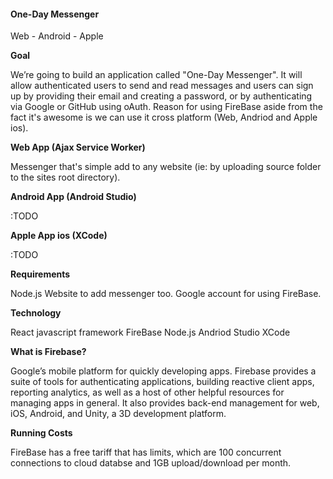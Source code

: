 #### One-Day Messenger

Web - Android - Apple

**Goal** 

We’re going to build an application called "One-Day Messenger". It will allow authenticated users to send and
read messages and users can sign up by providing their email and creating a password, or by authenticating 
via Google or GitHub using oAuth. Reason for using FireBase aside from the fact it's awesome is we can 
use it cross platform (Web, Andriod and Apple ios).

**Web App (Ajax Service Worker)** 

Messenger that's simple add to any website (ie: by uploading source folder to the sites root directory). 

**Android App (Android Studio)**

:TODO

**Apple App ios (XCode)** 
 
:TODO
 
**Requirements**

Node.js
Website to add messenger too.
Google account for using FireBase.

**Technology** 

React javascript framework
FireBase
Node.js 
Andriod Studio
XCode 

**What is Firebase?**
 
Google’s mobile platform for quickly developing apps. Firebase provides a suite
of tools for authenticating applications, building reactive client apps, reporting analytics, as 
well as a host of other helpful resources for managing apps in general. It also provides back-end 
management for web, iOS, Android, and Unity, a 3D development platform.

**Running Costs**

FireBase has a free tariff that has limits, which are 100 concurrent connections to cloud databse and 1GB upload/download per month. 
